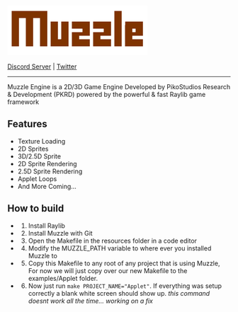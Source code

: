 ![Muzzle Logo](https://github.com/PikoStudios/Muzzle/blob/main/.github/assests/muzzle.png?raw=true)

[Discord Server](https://discord.gg/Rw2FdYw5dK) | [Twitter](https://twitter.com/piko_studios)
***
Muzzle Engine is a 2D/3D Game Engine Developed by PikoStudios Research & Development (PKRD) powered by the powerful & fast Raylib game framework

## Features

 - Texture Loading
 - 2D Sprites
 - 3D/2.5D Sprite
 - 2D Sprite Rendering
 - 2.5D Sprite Rendering
 - Applet Loops
 - And More Coming...

## How to build

 - 1. Install Raylib
 - 2. Install Muzzle with Git
 - 3. Open the Makefile in the resources folder in a code editor
 - 4. Modify the MUZZLE_PATH variable to where ever you installed Muzzle to
 - 5. Copy this Makefile to any root of any project that is using Muzzle, For now we will just copy over our new Makefile to the examples/Applet folder.
 - 6. Now just run `make PROJECT_NAME="Applet"`. If everything was setup correctly a blank white screen should show up. *this command doesnt work all the time... working on a fix*

